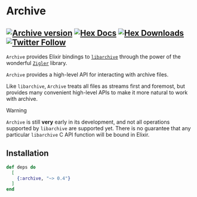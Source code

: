 # Archive

[![Archive version](https://img.shields.io/hexpm/v/archive.svg)](https://hex.pm/packages/archive)
[![Hex Docs](https://img.shields.io/badge/hex-docs-lightgreen.svg)](https://hexdocs.pm/archive/)
[![Hex Downloads](https://img.shields.io/hexpm/dt/archive)](https://hex.pm/packages/archive)
[![Twitter Follow](https://img.shields.io/twitter/follow/ac_alejos?style=social)](https://twitter.com/ac_alejos)
---

`Archive` provides Elixir bindings to [`libarchive`](https://github.com/libarchive/libarchive) through the power of the wonderful [`Zigler`](https://hexdocs.pm/zigler/Zig.html) library.

`Archive` provides a high-level API for interacting with archive files.

Like `libarchive`, `Archive` treats all files as streams first and foremost, but provides many convenient high-level APIs to make it more natural to work with archive.

> [!WARNING]
> `Archive` is still **very** early in its development, and not all operations supported by `libarchive` are supported yet.
> There is no guarantee that any particular `libarchive` C API function will be bound in Elixir.

## Installation

```elixir
def deps do
  [
    {:archive, "~> 0.4"}
  ]
end
```
